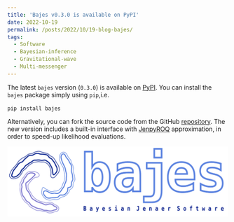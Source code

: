 ```yaml
---
title: 'Bajes v0.3.0 is available on PyPI'
date: 2022-10-19
permalink: /posts/2022/10/19-blog-bajes/
tags:
  - Software
  - Bayesian-inference
  - Gravitational-wave
  - Multi-messenger
---
```


The latest `bajes` version (`0.3.0`) is available on [PyPI](https://pypi.org/project/bajes/).
You can install the `bajes` package simply using `pip`,i.e.

    pip install bajes

Alternatively, you can fork the source code from the GitHub [repository](https://github.com/matteobreschi/bajes).
The new version includes a built-in interface with [JenpyROQ](https://github.com/GCArullo/JenpyROQ) approximation,
in order to speed-up likelihood evaluations.

![Figure](/images/posts/blog-bajes.png)
